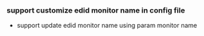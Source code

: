 ### support customize edid monitor name in config file

* support update edid monitor name using param monitor name

